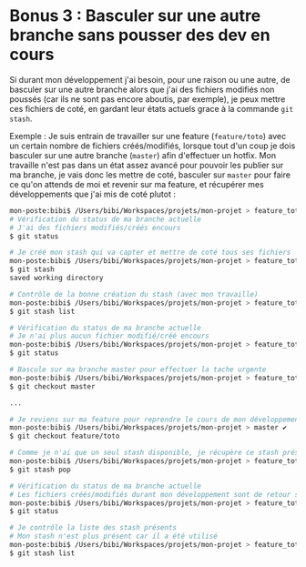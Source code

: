 # Bonus 3 : Basculer sur une autre branche sans pousser des dev en cours

Si durant mon développement j'ai besoin, pour une raison ou une autre, de basculer sur une autre branche alors que j'ai des fichiers modifiés non poussés (car ils ne sont pas encore aboutis, par exemple), je peux mettre ces fichiers de coté, en gardant leur états actuels grace à la commande `git stash`.

Exemple :
Je suis entrain de travailler sur une feature (`feature/toto`) avec un certain nombre de fichiers créés/modifiés, lorsque tout d'un coup je dois basculer sur une autre branche (`master`) afin d'effectuer un hotfix. 
Mon travaille n'est pas dans un état assez avancé pour pouvoir les publier sur ma branche, je vais donc les mettre de coté, basculer sur `master` pour faire ce qu'on attends de moi et revenir sur ma feature, et récupérer mes développements que j'ai mis de coté plutot :
```sh
mon-poste:bibi$ /Users/bibi/Workspaces/projets/mon-projet > feature_toto ✘ ✹ ✭
# Vérification du status de ma branche actuelle
# J'ai des fichiers modifiés/créés encours
$ git status

# Je créé mon stash qui va capter et mettre de coté tous ses fichiers
mon-poste:bibi$ /Users/bibi/Workspaces/projets/mon-projet > feature_toto ✘ ✹ ✭
$ git stash
saved working directory

# Contrôle de la bonne création du stash (avec mon travaille)
mon-poste:bibi$ /Users/bibi/Workspaces/projets/mon-projet > feature_toto ✔
$ git stash list

# Vérification du status de ma branche actuelle
# Je n'ai plus aucun fichier modifié/créé encours
mon-poste:bibi$ /Users/bibi/Workspaces/projets/mon-projet > feature_toto ✔
$ git status

# Bascule sur ma branche master pour effectuer la tache urgente
mon-poste:bibi$ /Users/bibi/Workspaces/projets/mon-projet > feature_toto ✔
$ git checkout master

...

# Je reviens sur ma feature pour reprendre le cours de mon développement
mon-poste:bibi$ /Users/bibi/Workspaces/projets/mon-projet > master ✔
$ git checkout feature/toto

# Comme je n'ai que un seul stash disponible, je récupère ce stash présent
mon-poste:bibi$ /Users/bibi/Workspaces/projets/mon-projet > feature_toto ✔
$ git stash pop

# Vérification du status de ma branche actuelle
# Les fichiers créés/modifiés durant mon développement sont de retour sur ma branche
mon-poste:bibi$ /Users/bibi/Workspaces/projets/mon-projet > feature_toto ✘ ✹ ✭
$ git status

# Je contrôle la liste des stash présents
# Mon stash n'est plus présent car il a été utilisé
mon-poste:bibi$ /Users/bibi/Workspaces/projets/mon-projet > feature_toto ✘ ✹ ✭
$ git stash list
`````

